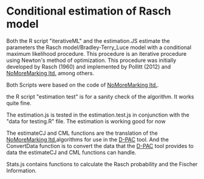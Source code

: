 # Conditional estimation of Rasch model

Both the R script "iterativeML" and the estimation.JS estimate the parameters the Rasch model/Bradley-Terry_Luce model with a
conditional maximum likelihood procedure. This procedure is an iterative procedure using Newton's method of optimization.
This procedure was initially developed by Rasch (1960) and implemented by Pollitt (2012) and [NoMoreMarking ltd.](https://github.com/NoMoreMarking/cj) among others.

Both Scripts were based on the code of [NoMoreMarking ltd.](https://github.com/NoMoreMarking/cj).

the R script "estimation test" is for a sanity check of the algorithm. It works quite fine.

The estimation.js is tested in the estimation.test.js in conjunction with the "data for testing.R" file. The estimation
is working good for now

The estimateCJ and CML functions are the translation of the [NoMoreMarking ltd.](https://github.com/NoMoreMarking/cj)algorithms for use in the [D-PAC](https://github.com/d-pac) tool. And the
ConvertData function is to convert the data that the [D-PAC](https://github.com/d-pac) tool provides to data the estimateCJ and CML functions can
handle.

Stats.js contains functions to calculate the Rasch probability and the Fischer Information.
